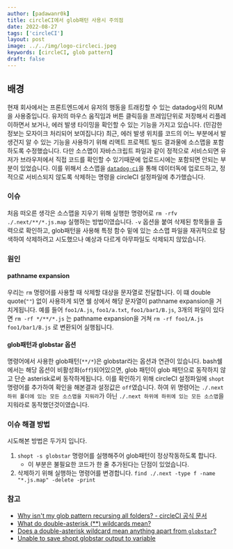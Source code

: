 ```yaml
---
author: [padawanr0k]
title: circleCI에서 glob패턴 사용시 주의점
date: 2022-08-27
tags: ['circleCI']
layout: post
image: ../../img/logo-circleci.jpeg
keywords: [circleCI, glob pattern]
draft: false
---
```


## 배경
현재 회사에서는 프론트엔드에서 유저의 행동을 트래킹할 수 있는 datadog사의 RUM을 사용중입니다.
유저의 마우스 움직임과 버튼 클릭등을 프레임단위로 저장해서 리플레이하면서 보거나, 에러 발생 타이밍을 확인할 수 있는 기능을 가지고 있습니다. (민감한 정보는 모자이크 처리되어 보여집니다)
최근, 에러 발생 위치를 코드의 어느 부분에서 발생건지 알 수 있는 기능을 사용하기 위해 리액트 프로젝트 빌드 결과물에 소스맵을 포함하도록 수정했습니다.
다만 소스맵이 자바스크립트 파일과 같이 정적으로 서비스되면 유저가 브라우저에서 직접 코드를 확인할 수 있기때문에 업로드시에는 포함되면 안되는 부분이 있었습니다.
이를 위해서 소스맵을 [`datadog-ci`](https://github.com/DataDog/datadog-ci)을 통해 데이터독에 업로드하고, 정적으로 서비스되지 않도록 삭제하는 명령을 circleCI 설정파일에 추가했습니다.

### 이슈
처음 떠오른 생각은 소스맵을 지우기 위해 실행한 명령어로 `rm -rfv ./.next/**/*.js.map` 실행하는 방법이였습니다.
`-v` 옵션을 붙여 삭제된 항목들을 출력으로 확인하고, glob패턴을 사용해 특정 함수 밑에 있는 소스맵 파일을 재귀적으로 탐색하여 삭제하려고 시도했으나 예상과 다르게 아무파일도 삭제되지 않았습니다.

### 원인

#### pathname expansion
우리는 `rm` 명령어를 사용할 때 삭제할 대상을 문자열로 전달합니다. 이 떄 double quote(`""`) 없이 사용하게 되면
쉘 상에서 해당 문자열이 pathname expansion을 거치게됩니다.
예를 들어 `foo1/A.js`, `foo1/a.txt`, `foo1/bar1/B.js`,
3개의 파일이 있다면 `rm -rf */**/*.js` 는 pathname expansion을 거쳐 `rm -rf foo1/A.js foo1/bar1/B.js` 로 변환되어 실행됩니다.

#### glob패턴과 globstar 옵션
명령어에서 사용한 glob패턴(`**/*`)은 globstar라는 옵션과 연관이 있습니다. bash쉘에서는 해당 옵션이 비활성화(`off`)되어있으면,
glob 패턴이 glob 패턴으로 동작하지 않고 단순 asterisk로써 동작하게됩니다.
이를 확인하기 위해 circleCI 설정파일에 `shopt` 명령어를 추가하여 확인을 해본결과 설정값은 `off`였습니다.
하여 위 명령어는 `./.next 하위 폴더에 있는 모든 소스맵을 지워라`가 아닌 `./.next 하위에 하위에 있는 모든 소스맵`을 지워라로 동작했던것이였습니다.

### 이슈 해결 방법
시도해본 방법은 두가지 입니다.
1. `shopt -s globstar` 명령어를 실행해주어 glob패턴이 정상작동하도록 합니다.
    - 이 부분은 불필요한 코드가 한 줄 추가된다는 단점이 있었습니다.
2. 삭제하기 위해 실행하는 명령어를 변경합니다. `find ./.next -type f -name "*.js.map" -delete -print`



### 참고
- [Why isn't my glob pattern recursing all folders? - circleCI 공식 문서](https://support.circleci.com/hc/en-us/articles/360007178074-Why-isn-t-my-glob-pattern-recursing-all-folders-)
- [What do double-asterisk (**) wildcards mean?](https://stackoverflow.com/questions/28176590/what-do-double-asterisk-wildcards-mean)
- [Does a double-asterisk wildcard mean anything apart from `globstar`?](https://stackoverflow.com/questions/37058324/does-a-double-asterisk-wildcard-mean-anything-apart-from-globstar)
- [Unable to save shopt globstar output to variable](https://stackoverflow.com/questions/54535189/unable-to-save-shopt-globstar-output-to-variable)
